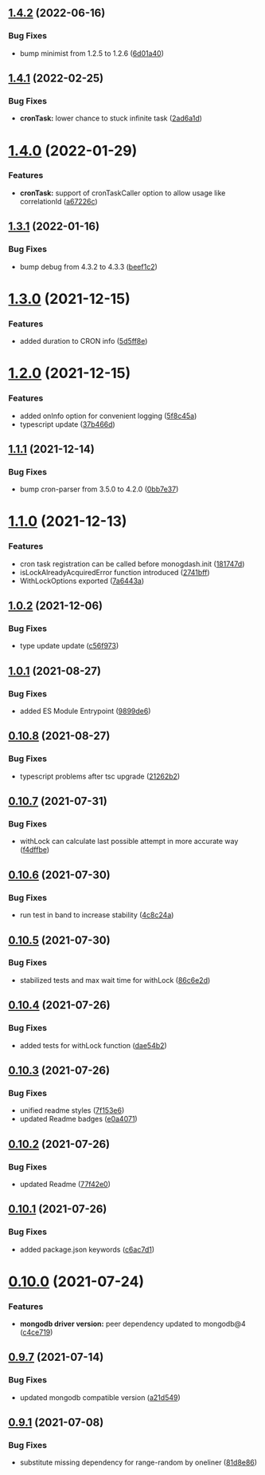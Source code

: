 ## [1.4.2](https://github.com/VaclavObornik/mongodash/compare/v1.4.1...v1.4.2) (2022-06-16)


### Bug Fixes

* bump minimist from 1.2.5 to 1.2.6 ([6d01a40](https://github.com/VaclavObornik/mongodash/commit/6d01a40cf96d6170e77d3461835c4ffd852fe466))

## [1.4.1](https://github.com/VaclavObornik/mongodash/compare/v1.4.0...v1.4.1) (2022-02-25)


### Bug Fixes

* **cronTask:** lower chance to stuck infinite task ([2ad6a1d](https://github.com/VaclavObornik/mongodash/commit/2ad6a1d774d76a225e68f0475d924059fa60c122))

# [1.4.0](https://github.com/VaclavObornik/mongodash/compare/v1.3.1...v1.4.0) (2022-01-29)


### Features

* **cronTask:** support of cronTaskCaller option to allow usage like correlationId ([a67226c](https://github.com/VaclavObornik/mongodash/commit/a67226cd20edb778baf5c3cf0b19f22110a8f811))

## [1.3.1](https://github.com/VaclavObornik/mongodash/compare/v1.3.0...v1.3.1) (2022-01-16)


### Bug Fixes

* bump debug from 4.3.2 to 4.3.3 ([beef1c2](https://github.com/VaclavObornik/mongodash/commit/beef1c201de003f8e2a399ba98a82fa40cfa6c3b))

# [1.3.0](https://github.com/VaclavObornik/mongodash/compare/v1.2.0...v1.3.0) (2021-12-15)


### Features

* added duration to CRON info ([5d5ff8e](https://github.com/VaclavObornik/mongodash/commit/5d5ff8e4a625002eaf3d6ba55b63051999d12381))

# [1.2.0](https://github.com/VaclavObornik/mongodash/compare/v1.1.1...v1.2.0) (2021-12-15)


### Features

* added onInfo option for convenient logging ([5f8c45a](https://github.com/VaclavObornik/mongodash/commit/5f8c45afcfbabb824310573d99231d42480a4ff5))
* typescript update ([37b466d](https://github.com/VaclavObornik/mongodash/commit/37b466db1f90d88d9f6f5aa40a616a26fb51a2ee))

## [1.1.1](https://github.com/VaclavObornik/mongodash/compare/v1.1.0...v1.1.1) (2021-12-14)


### Bug Fixes

* bump cron-parser from 3.5.0 to 4.2.0 ([0bb7e37](https://github.com/VaclavObornik/mongodash/commit/0bb7e37042d61c39e2d1287b9c4d6543b3f3827b))

# [1.1.0](https://github.com/VaclavObornik/mongodash/compare/v1.0.2...v1.1.0) (2021-12-13)


### Features

* cron task registration can be called before monogdash.init ([181747d](https://github.com/VaclavObornik/mongodash/commit/181747ddd7a1dbba7671561bc3e49ae0eddb3ee0))
* isLockAlreadyAcquiredError function introduced ([2741bff](https://github.com/VaclavObornik/mongodash/commit/2741bffbfcc7858175fbff8ea62ffb0f42af4a86))
* WithLockOptions exported ([7a6443a](https://github.com/VaclavObornik/mongodash/commit/7a6443a568bffa60fff852bf1c072938bdf20481))

## [1.0.2](https://github.com/VaclavObornik/mongodash/compare/v1.0.1...v1.0.2) (2021-12-06)


### Bug Fixes

* type update update ([c56f973](https://github.com/VaclavObornik/mongodash/commit/c56f97325131b011aa7d0e7f1b95bf5ce3dbf527))

## [1.0.1](https://github.com/VaclavObornik/mongodash/compare/v1.0.0...v1.0.1) (2021-08-27)


### Bug Fixes

* added ES Module Entrypoint ([9899de6](https://github.com/VaclavObornik/mongodash/commit/9899de6d3a93b2de915a33f9fc05ec1c2f68b1a6))

## [0.10.8](https://github.com/VaclavObornik/mongodash/compare/v0.10.7...v0.10.8) (2021-08-27)


### Bug Fixes

* typescript problems after tsc upgrade ([21262b2](https://github.com/VaclavObornik/mongodash/commit/21262b2ec1160914e8796d595c461beea828b58e))

## [0.10.7](https://github.com/VaclavObornik/mongodash/compare/v0.10.6...v0.10.7) (2021-07-31)


### Bug Fixes

* withLock can calculate last possible attempt in more accurate way ([f4dffbe](https://github.com/VaclavObornik/mongodash/commit/f4dffbe5521b0b834ddc2a4af975caa31f2ae127))

## [0.10.6](https://github.com/VaclavObornik/mongodash/compare/v0.10.5...v0.10.6) (2021-07-30)


### Bug Fixes

* run test in band to increase stability ([4c8c24a](https://github.com/VaclavObornik/mongodash/commit/4c8c24a0ab33fcc19e5c9e08ce5892dff3630980))

## [0.10.5](https://github.com/VaclavObornik/mongodash/compare/v0.10.4...v0.10.5) (2021-07-30)


### Bug Fixes

* stabilized tests and max wait time for withLock ([86c6e2d](https://github.com/VaclavObornik/mongodash/commit/86c6e2d27d153c609586731776cc5a0a8ae37d81))

## [0.10.4](https://github.com/VaclavObornik/mongodash/compare/v0.10.3...v0.10.4) (2021-07-26)


### Bug Fixes

* added tests for withLock function ([dae54b2](https://github.com/VaclavObornik/mongodash/commit/dae54b23e9a2d4ad5277b8fb43ede1c586526b40))

## [0.10.3](https://github.com/VaclavObornik/mongodash/compare/v0.10.2...v0.10.3) (2021-07-26)


### Bug Fixes

* unified readme styles ([7f153e6](https://github.com/VaclavObornik/mongodash/commit/7f153e6f09d791296793991dcfdbfab0a7d10277))
* updated Readme badges ([e0a4071](https://github.com/VaclavObornik/mongodash/commit/e0a4071cfb1f5a358bfd710bd82dc348b2ee72fa))

## [0.10.2](https://github.com/VaclavObornik/mongodash/compare/v0.10.1...v0.10.2) (2021-07-26)


### Bug Fixes

* updated Readme ([77f42e0](https://github.com/VaclavObornik/mongodash/commit/77f42e04af577225394f6223a6efec1308d45997))

## [0.10.1](https://github.com/VaclavObornik/mongodash/compare/v0.10.0...v0.10.1) (2021-07-26)


### Bug Fixes

* added package.json keywords ([c6ac7d1](https://github.com/VaclavObornik/mongodash/commit/c6ac7d11a19b72dbb58d13135be058f4430522c7))

# [0.10.0](https://github.com/VaclavObornik/mongodash/compare/v0.9.7...v0.10.0) (2021-07-24)


### Features

* **mongodb driver version:** peer dependency updated to mongodb@4 ([c4ce719](https://github.com/VaclavObornik/mongodash/commit/c4ce7193b81b80f44eb2d1033c5ed8ad07004b36))

## [0.9.7](https://github.com/VaclavObornik/mongodash/compare/v0.9.6...v0.9.7) (2021-07-14)


### Bug Fixes

* updated mongodb compatible version ([a21d549](https://github.com/VaclavObornik/mongodash/commit/a21d549d24d69f9d93f8df4fc83c13ddf6d575d3))

## [0.9.1](https://github.com/VaclavObornik/mongodash/compare/v0.9.0...v0.9.1) (2021-07-08)


### Bug Fixes

* substitute missing dependency for range-random by oneliner ([81d8e86](https://github.com/VaclavObornik/mongodash/commit/81d8e861318fbdbcc5342ad23b11700baba11e7c))
